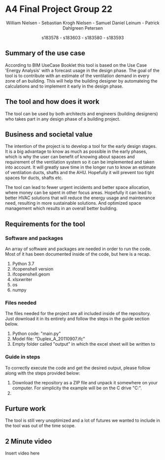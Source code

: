 # A4 Final Project Group 22
<p align="center">
William Nielsen - Sebastian Krogh Nielsen - Samuel Daniel Leinum - Patrick Dahlgreen Petersen
</p>
<p align="center">
s183578 - s183603 - s183580 - s183593
</p>


## Summary of the use case
According to BIM UseCase Booklet this tool is based on the Use Case 'Energy Analysis' with a forecast usage in the design phase. 
The goal of the tool is to contribute with an estimate of the ventilation demand in every zone of an building. This will help the building designer by automateing the calculations and to implement it early in the design phase. 

## The tool and how does it work
The tool can be used by both architects and engineers (building designers) who takes part in any design phase of a building project.

## Business and societal value
The intention of the project is to develop a tool for the early design stages. It is a big advantage to know as much as possible in the early phases, which is why the user can benefit of knowing about spaces and requirement of the ventilation system so it can be implemented and taken into account. It will greatly save time in the longer run to know an estimate of ventilation ducts, shafts and the AHU. Hopefully it will prevent too tight spaces for ducts, shafts etc.

The tool can lead to fewer urgent incidents and better space allocation, where money can be spent in other focus areas. Hopefully it can lead to better HVAC solutions that will reduce the energy usage and maintenance need, resulting in more sustainable solutions. And optimized space management which results in an overall better building.

## Requirements for the tool

###  Software and packages
An array of software and packages are needed in order to run the code. Most of it has been documented inside of the code, but here is a recap.
1. Python 3.7
2. ifcopenshell version
3. ifcopenshell.geom
4. xlsxwriter
5. os
6. numpy

### Files needed
The files needed for the project are all included inside of the repository. Just download it in its entirety and follow the steps in the guide section below.
1. Python code: "main.py"
2. Model file: "Duplex_A_20110907.ifc"
3. Empty folder called "output" in which the excel sheet will be written to


### Guide in steps
To correctly execute the code and get the desired output, please follow along with the steps provided below:
1. Download the repository as a ZIP file and unpack it somewhere on your computer. For simplicity the example will be on the C drive "C:\".
2. 


## Furture work
The tool is still very unoptimized and a lot of futures we wanted to include in the tool was out of the time scope. 


## 2 Minute video
Insert video here
